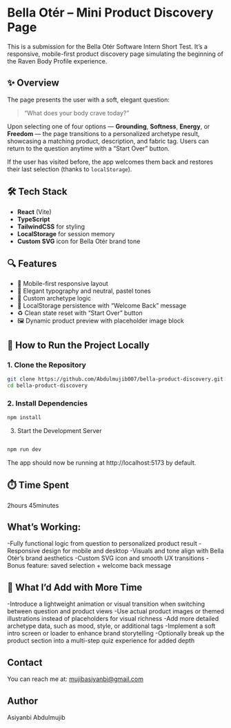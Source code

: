 # Bella Otér – Mini Product Discovery Page 

This is a submission for the Bella Otér Software Intern Short Test. It’s a responsive, mobile-first product discovery page simulating the beginning of the Raven Body Profile experience.


## ✨ Overview

The page presents the user with a soft, elegant question:  
> “What does your body crave today?”

Upon selecting one of four options — **Grounding**, **Softness**, **Energy**, or **Freedom** — the page transitions to a personalized archetype result, showcasing a matching product, description, and fabric tag. Users can return to the question anytime with a “Start Over” button.

If the user has visited before, the app welcomes them back and restores their last selection (thanks to `localStorage`).


## 🛠️ Tech Stack

- **React** (Vite)
- **TypeScript**
- **TailwindCSS** for styling
- **LocalStorage** for session memory
- **Custom SVG** icon for Bella Otér brand tone

## 🔍 Features

- 🌿 Mobile-first responsive layout
- 🧘 Elegant typography and neutral, pastel tones
- 🧠 Custom archetype logic
- 💾 LocalStorage persistence with “Welcome Back” message
- ♻️ Clean state reset with “Start Over” button
- 🖼️ Dynamic product preview with placeholder image block


## 🧪 How to Run the Project Locally

### 1. Clone the Repository
```bash
git clone https://github.com/Abdulmujib007/bella-product-discovery.git
cd bella-product-discovery

```
### 2. Install Dependencies
```bash
npm install

```

3. Start the Development Server
```bash

npm run dev

```
The app should now be running at http://localhost:5173 by default.


## ⏱️ Time Spent
2hours 45minutes

## What’s Working:
-Fully functional logic from question to personalized product result
-Responsive design for mobile and desktop
-Visuals and tone align with Bella Otér’s brand aesthetics
-Custom SVG icon and smooth UX transitions
-Bonus feature: saved selection + welcome back message

## 🚀 What I’d Add with More Time 
-Introduce a lightweight animation or visual transition when switching between question and product views
-Use actual product images or themed illustrations instead of placeholders for visual richness
-Add more detailed archetype data, such as mood, style, or additional tags
-Implement a soft intro screen or loader to enhance brand storytelling
-Optionally break up the product section into a multi-step quiz experience for added depth

## Contact
You can reach me at: mujibasiyanbi@gmail.com

## Author
Asiyanbi Abdulmujib

